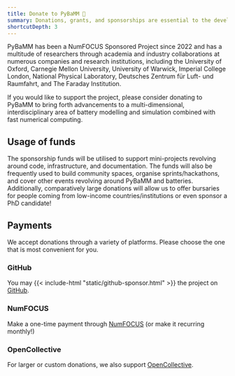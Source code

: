 ```yaml
---
title: Donate to PyBaMM 🔋
summary: Donations, grants, and sponsorships are essential to the development of PyBaMM. If you would like to support PyBaMM, please consider donating to the project.
shortcutDepth: 3
---
```


PyBaMM has been a NumFOCUS Sponsored Project since 2022 and has a multitude of researchers through academia and industry collaborations at numerous companies and research institutions, including the University of Oxford, Carnegie Mellon University, University of Warwick, Imperial College London, National Physical Laboratory, Deutsches Zentrum für Luft- und Raumfahrt, and The Faraday Institution.

If you would like to support the project, please consider donating to PyBaMM to bring forth advancements to a multi-dimensional, interdisciplinary area of battery modelling and simulation combined with fast numerical computing.

## Usage of funds
The sponsorship funds will be utilised to support mini-projects revolving around code, infrastructure, and documentation. The funds will also be frequently used to build community spaces, organise sprints/hackathons, and cover other events revolving around PyBaMM and batteries. Additionally, comparatively large donations will allow us to offer bursaries for people coming from low-income countries/institutions or even sponsor a PhD candidate!

## Payments
We accept donations through a variety of platforms. Please choose the one that is most convenient for you.

### GitHub
You may {{< include-html "static/github-sponsor.html" >}} the project on [GitHub](https://github.com/sponsors/pybamm-team).

### NumFOCUS
Make a one-time payment through [NumFOCUS](https://numfocus.org/donate-for-pybamm) (or make it recurring monthly!)

### OpenCollective
For larger or custom donations, we also support [OpenCollective](https://opencollective.com/pybamm).
